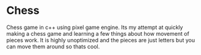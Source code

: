 # Chess
Chess game in c++ using pixel game engine. Its my attempt at quickly making a chess game and learning a few things about how movement of pieces work. It is highly unoptimized and
the pieces are just letters but you can move them around so thats cool.  
